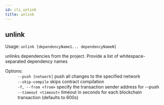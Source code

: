 ```yaml
---
id: cli_unlink
title: unlink
---
```


<div class="cli-command"><h2 class="cli-title">unlink</h2><p class="cli-usage">Usage: <code>unlink [dependencyName1... dependencyNameN]</code></p><p>unlinks dependencies from the project. Provide a list of whitespace-separated dependency names<br/></p><dl><dt><span>Options:</span></dt><dd><div><code>--push [network]</code> push all changes to the specified network</div><div><code>--skip-compile</code> skips contract compilation</div><div><code>-f, --from &lt;from&gt;</code> specify the transaction sender address for --push</div><div><code>--timeout &lt;timeout&gt;</code> timeout in seconds for each blockchain transaction (defaults to 600s)</div></dd></dl></div>
